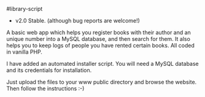 #library-script

- v2.0 Stable. (although bug reports are welcome!)

A basic web app which helps you register books with their author and an unique number into a MySQL database, and then search for them. It also helps you to keep logs of people you have rented certain books. All coded in vanilla PHP.

I have added an automated installer script. You will need a MySQL database and its credentials for installation.

Just upload the files to your www public directory and browse the website. Then follow the instructions :-)